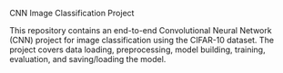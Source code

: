 CNN Image Classification Project

This repository contains an end-to-end Convolutional Neural Network (CNN) project for image classification using the CIFAR-10 dataset. The project covers data loading, preprocessing, model building, training, evaluation, and saving/loading the model.
